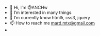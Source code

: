 - 👋 Hi, I’m @ANCHw
- 👀 I’m interested in many things
- 🌱 I’m currently know html5, css3, jquery
- 📫 How to reach me mard.mtx@gmail.com
- 

<!---
ANCHw/ANCHw is a ✨ special ✨ repository because its `README.md` (this file) appears on your GitHub profile.
You can click the Preview link to take a look at your changes.
--->
